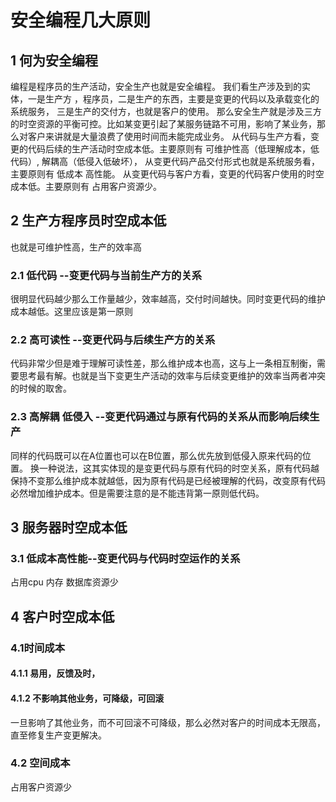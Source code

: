 # 安全编程几大原则
## 1 何为安全编程
编程是程序员的生产活动，安全生产也就是安全编程。
我们看生产涉及到的实体，一是生产方 ，程序员，二是生产的东西，主要是变更的代码以及承载变化的系统服务， 三是生产的交付方，也就是客户的使用。
那么安全生产就是涉及三方的时空资源的平衡可控。比如某变更引起了某服务链路不可用，影响了某业务，那么对客户来讲就是大量浪费了使用时间而未能完成业务。
从代码与生产方看，变更的代码后续的生产活动时空成本低。主要原则有 可维护性高（低理解成本，低代码）, 解耦高（低侵入低破坏），
从变更代码产品交付形式也就是系统服务看，主要原则有 低成本 高性能。
从变更代码与客户方看，变更的代码客户使用的时空成本低。主要原则有 占用客户资源少。
## 2 生产方程序员时空成本低
也就是可维护性高，生产的效率高
### 2.1 低代码 --变更代码与当前生产方的关系
很明显代码越少那么工作量越少，效率越高，交付时间越快。同时变更代码的维护成本越低。这里应该是第一原则
### 2.2 高可读性 --变更代码与后续生产方的关系
代码非常少但是难于理解可读性差，那么维护成本也高，这与上一条相互制衡，需要思考最有解。也就是当下变更生产活动的效率与后续变更维护的效率当两者冲突的时候的取舍。
### 2.3 高解耦 低侵入 --变更代码通过与原有代码的关系从而影响后续生产
同样的代码既可以在A位置也可以在B位置，那么优先放到低侵入原来代码的位置。
换一种说法，这其实体现的是变更代码与原有代码的时空关系，原有代码越保持不变那么维护成本就越低，因为原有代码是已经被理解的代码，改变原有代码必然增加维护成本。但是需要注意的是不能违背第一原则低代码。
## 3 服务器时空成本低
### 3.1 低成本高性能--变更代码与代码时空运作的关系
占用cpu 内存 数据库资源少
## 4 客户时空成本低
### 4.1时间成本
#### 4.1.1 易用，反馈及时，
#### 4.1.2 不影响其他业务，可降级，可回滚
一旦影响了其他业务，而不可回滚不可降级，那么必然对客户的时间成本无限高，直至修复生产变更解决。
### 4.2 空间成本
占用客户资源少

